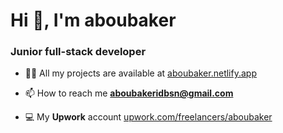 <h1>Hi 👋, I'm aboubaker</h1>
<h3>Junior full-stack developer</h3>

- 👨‍💻 All my projects are available at <a href="https://aboubaker.netlify.app"> aboubaker.netlify.app </a>

- 📫 How to reach me **aboubakeridbsn@gmail.com**
  
- 💻 My **Upwork** account <a href="https://upwork.com/freelancers/aboubaker">upwork.com/freelancers/aboubaker</a>
